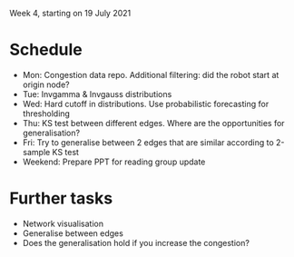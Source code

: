 Week 4, starting on 19 July 2021

# Schedule
* Mon: Congestion data repo. Additional filtering: did the robot start at origin node?
* Tue: Invgamma & Invgauss distributions
* Wed: Hard cutoff in distributions. Use probabilistic forecasting for thresholding
* Thu: KS test between different edges. Where are the opportunities for generalisation?
* Fri: Try to generalise between 2 edges that are similar according to 2-sample KS test
* Weekend: Prepare PPT for reading group update

# Further tasks
* Network visualisation
* Generalise between edges
* Does the generalisation hold if you increase the congestion?
